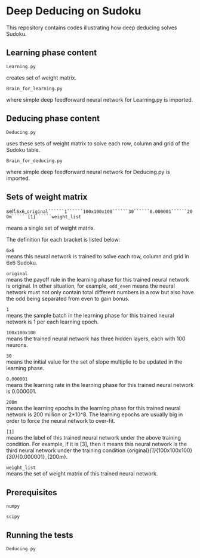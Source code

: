 # Deep Deducing on Sudoku

This repository contains codes illustrating how deep deducing solves Sudoku.

## Learning phase content

```
Learning.py            
```

creates set of weight matrix.

```
Brain_for_learning.py
```

where simple deep feedforward neural network for Learning.py is imported.

## Deducing phase content

```
Deducing.py              
```

uses these sets of weight matrix to solve each row, column and grid of the Sudoku table.

```
Brain_for_deducing.py   
```

where simple deep feedforward neural network for Deducing.py is imported.

## Sets of weight matrix


self.```6x6```_```original``````1``````100x100x100``````30``````0.000001``````200m``````[1]``````weight_list```


means a single set of weight matrix.


The definition for each bracket is listed below:

```6x6```    
means this neural network is trained to solve each row, column and grid in 6x6 Sudoku.
          
```original```   
means the payoff rule in the learning phase for this trained neural network is original.
          In other situation, for example, ```odd_even``` means the neural network must not only contain total different 
          numbers in a row but also have the odd being separated from even to gain bonus.
          
```1```     
means the sample batch in the learning phase for this trained neural network is 1 per each learning epoch.
          
```100x100x100```  
means the trained neural network has three hidden layers, each with 100 neurons.
          
```30```          
means the initial value for the set of slope multiplie to be updated in the learning phase.
          
```0.000001```    
means the learning rate in the learning phase for this trained neural network is 0.000001.

```200m```        
means the learning epochs in the learning phase for this trained neural network is 200 million or 2*10^8. The learning epochs are usually big in order to force the neural network to over-fit.

```[1]```    
means the label of this trained neural network under the above training condition.
          For example, if it is [3], then it means this neural network is the third neural network under the training condition 
          {original}_{1}_{100x100x100}_{30}_{0.000001}_{200m}.
          
```weight_list```  
means the set of weight matrix of this trained neural network.


## Prerequisites

```
numpy
```


```
scipy
```

## Running the tests

```
Deducing.py  
```


